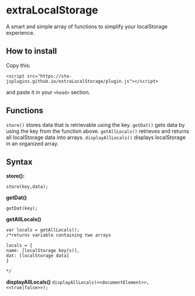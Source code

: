 # extraLocalStorage

A smart and simple array of functions to simplify your localStorage experience.

## How to install

Copy this:
```
<script src="https://ste-jsplugins.github.io/extraLocalStorage/plugin.js"></script>
```
and paste it in your `<head>` section.

## Functions

`store()` stores data that is retrievable using the key.
`getDat()` gets data by using the key from the function above.
`getAllLocals()` retrieves and returns all localStorage data into arrays.
`displayAllLocals()` displays localStorage in an organized array.

## Syntax

**store():** 
```
store(key,data);
```
**getDat()** 
```
getDat(key);
```
**getAllLocals()** 
```
var locals = getAllLocals();
/*returns variable containing two arrays

locals = {
name: [localStorage key(s)],
dat: [localStorage data]
}

*/
```
**displayAllLocals()** `displayAllLocals(<<documentElement>>,<<true|false>>);`
